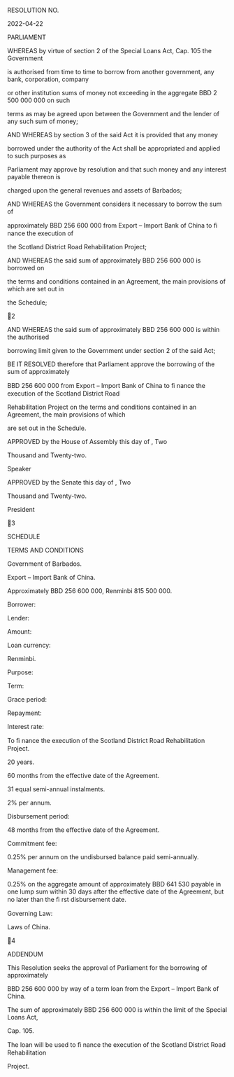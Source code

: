 RESOLUTION NO.

2022-04-22

PARLIAMENT

WHEREAS by virtue of section 2 of the Special Loans Act, Cap. 105 the Government

is authorised from time to time to borrow from another government, any bank, corporation, company

or other institution sums of money not exceeding in the aggregate BBD 2 500 000 000 on such

terms as may be agreed upon between the Government and the lender of any such sum of money;

AND  WHEREAS  by  section  3  of  the  said Act  it  is  provided  that  any  money

borrowed under the authority of the Act shall be appropriated and applied to such purposes as

Parliament may approve by resolution and that such money and any interest payable thereon is

charged upon the general revenues and assets of Barbados;

AND  WHEREAS  the  Government  considers  it  necessary  to  borrow  the  sum  of

approximately BBD 256 600 000 from Export – Import Bank of China to ﬁ nance the execution of

the Scotland District Road Rehabilitation Project;

AND WHEREAS the said sum of approximately BBD 256 600 000 is borrowed on

the terms and conditions contained in an Agreement, the main provisions of which are set out in

the Schedule;

2

AND WHEREAS the said sum of approximately BBD 256 600 000 is within the authorised

borrowing limit given to the Government under section 2 of the said Act;

BE IT RESOLVED therefore that Parliament approve the borrowing of the sum of approximately

BBD 256 600 000 from Export – Import Bank of China to ﬁ nance the execution of the Scotland District Road

Rehabilitation Project on the terms and conditions contained in an Agreement, the main provisions of which

are set out in the Schedule.

APPROVED by the House of Assembly this            day of                               , Two

Thousand and Twenty-two.

Speaker

APPROVED  by  the  Senate  this                      day  of                                                          ,  Two

Thousand and Twenty-two.

   President

3

SCHEDULE

TERMS AND CONDITIONS

Government of Barbados.

Export – Import Bank of China.

Approximately BBD 256 600 000, Renminbi 815 500 000.

Borrower:

Lender:

Amount:

Loan currency:

Renminbi.

Purpose:

Term:

Grace period:

Repayment:

Interest rate:

To ﬁ nance the execution of the Scotland District Road Rehabilitation
Project.

20 years.

60 months from the effective date of the Agreement.

31 equal semi-annual instalments.

2% per annum.

Disbursement period:

48 months from the effective date of the Agreement.

Commitment fee:

0.25% per annum on the undisbursed balance paid semi-annually.

Management fee:

0.25%  on  the  aggregate  amount  of  approximately  BBD  641  530
payable in one lump sum within 30 days after the effective date of the
Agreement, but no later than the ﬁ rst disbursement date.

Governing Law:

Laws of China.

4

ADDENDUM

This  Resolution  seeks  the  approval  of  Parliament  for  the  borrowing  of  approximately

BBD 256 600 000 by way of a term loan from the Export – Import Bank of China.

The sum of approximately BBD 256 600 000 is within the limit of the Special Loans Act,

Cap. 105.

The loan will be used to ﬁ nance the execution of the Scotland District Road Rehabilitation

Project.

